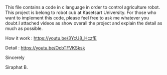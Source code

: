 This file contains a code in c language in order to control agriculture robot. This project is belong to robot cub at Kasetsart University. For those who want to implement this code, please feel free to ask me whatever you doubt.I attached videos as show overall the project and explain the detail as much as possible.


How it work : https://youtu.be/3YcU8_HczfE


Detail : https://youtu.be/OcbTFVKSksk


Sincerely


Siraphat B.

